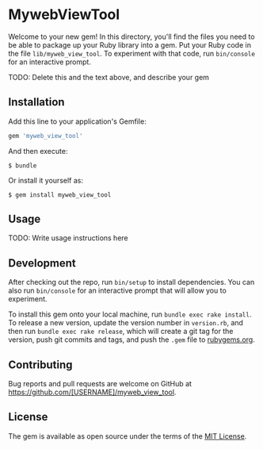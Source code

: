 # MywebViewTool

Welcome to your new gem! In this directory, you'll find the files you need to be able to package up your Ruby library into a gem. Put your Ruby code in the file `lib/myweb_view_tool`. To experiment with that code, run `bin/console` for an interactive prompt.

TODO: Delete this and the text above, and describe your gem

## Installation

Add this line to your application's Gemfile:

```ruby
gem 'myweb_view_tool'
```

And then execute:

    $ bundle

Or install it yourself as:

    $ gem install myweb_view_tool

## Usage

TODO: Write usage instructions here

## Development

After checking out the repo, run `bin/setup` to install dependencies. You can also run `bin/console` for an interactive prompt that will allow you to experiment.

To install this gem onto your local machine, run `bundle exec rake install`. To release a new version, update the version number in `version.rb`, and then run `bundle exec rake release`, which will create a git tag for the version, push git commits and tags, and push the `.gem` file to [rubygems.org](https://rubygems.org).

## Contributing

Bug reports and pull requests are welcome on GitHub at https://github.com/[USERNAME]/myweb_view_tool.

## License

The gem is available as open source under the terms of the [MIT License](https://opensource.org/licenses/MIT).
